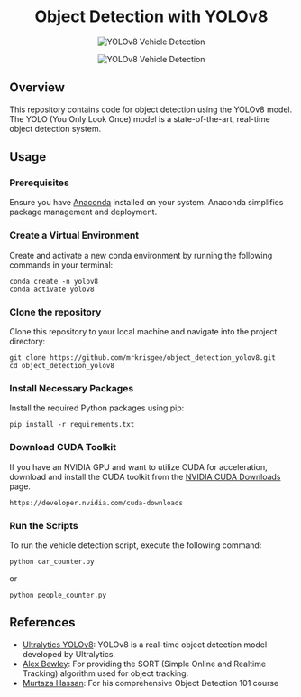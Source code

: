 <h1 align="center">Object Detection with YOLOv8</h1>

<p align="center">
  <img src="https://github.com/mrkrisgee/object_detection_yolov8/blob/main/gifs/yolov8l_car_counter.gif" alt="YOLOv8 Vehicle Detection">
</p>
<p align="center">
  <img src="https://github.com/mrkrisgee/object_detection_yolov8/blob/main/gifs/yolov8l_people_counter.gif" alt="YOLOv8 Vehicle Detection">
</p>


## Overview

This repository contains code for object detection using the YOLOv8 model. The YOLO (You Only Look Once) model is a state-of-the-art, real-time object detection system.

## Usage

### Prerequisites

Ensure you have [Anaconda](https://www.anaconda.com/) installed on your system. Anaconda simplifies package management and deployment.

### Create a Virtual Environment

Create and activate a new conda environment by running the following commands in your terminal:

```
conda create -n yolov8
conda activate yolov8
```

### Clone the repository

Clone this repository to your local machine and navigate into the project directory:

```
git clone https://github.com/mrkrisgee/object_detection_yolov8.git
cd object_detection_yolov8
```

### Install Necessary Packages

Install the required Python packages using pip:

```
pip install -r requirements.txt
```

### Download CUDA Toolkit

If you have an NVIDIA GPU and want to utilize CUDA for acceleration, download and install the CUDA toolkit from the [NVIDIA CUDA Downloads](https://developer.nvidia.com/cuda-downloads) page.

```
https://developer.nvidia.com/cuda-downloads
```

### Run the Scripts

To run the vehicle detection script, execute the following command:

```
python car_counter.py
```
or
```
python people_counter.py
```

## References

- [Ultralytics YOLOv8](https://github.com/ultralytics/ultralytics): YOLOv8 is a real-time object detection model developed by Ultralytics.
- [Alex Bewley](https://github.com/abewley/sort): For providing the SORT (Simple Online and Realtime Tracking) algorithm used for object tracking.
- [Murtaza Hassan](https://github.com/murtazahassan): For his comprehensive Object Detection 101 course
